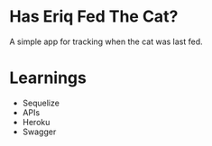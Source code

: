 # Has Eriq Fed The Cat?

A simple app for tracking when the cat was last fed. 

# Learnings

- Sequelize
- APIs
- Heroku
- Swagger
